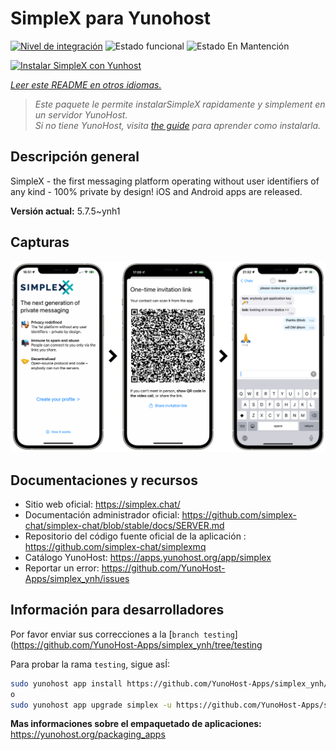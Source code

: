 <!--
Este archivo README esta generado automaticamente<https://github.com/YunoHost/apps/tree/master/tools/readme_generator>
No se debe editar a mano.
-->

# SimpleX para Yunohost

[![Nivel de integración](https://dash.yunohost.org/integration/simplex.svg)](https://dash.yunohost.org/appci/app/simplex) ![Estado funcional](https://ci-apps.yunohost.org/ci/badges/simplex.status.svg) ![Estado En Mantención](https://ci-apps.yunohost.org/ci/badges/simplex.maintain.svg)

[![Instalar SimpleX con Yunhost](https://install-app.yunohost.org/install-with-yunohost.svg)](https://install-app.yunohost.org/?app=simplex)

*[Leer este README en otros idiomas.](./ALL_README.md)*

> *Este paquete le permite instalarSimpleX rapidamente y simplement en un servidor YunoHost.*  
> *Si no tiene YunoHost, visita [the guide](https://yunohost.org/install) para aprender como instalarla.*

## Descripción general

SimpleX - the first messaging platform operating without user identifiers of any kind - 100% private by design! iOS and Android apps are released.

**Versión actual:** 5.7.5~ynh1

## Capturas

![Captura de SimpleX](./doc/screenshots/conversation.png)

## Documentaciones y recursos

- Sitio web oficial: <https://simplex.chat/>
- Documentación administrador oficial: <https://github.com/simplex-chat/simplex-chat/blob/stable/docs/SERVER.md>
- Repositorio del código fuente oficial de la aplicación : <https://github.com/simplex-chat/simplexmq>
- Catálogo YunoHost: <https://apps.yunohost.org/app/simplex>
- Reportar un error: <https://github.com/YunoHost-Apps/simplex_ynh/issues>

## Información para desarrolladores

Por favor enviar sus correcciones a la [`branch testing`](https://github.com/YunoHost-Apps/simplex_ynh/tree/testing

Para probar la rama `testing`, sigue asÍ:

```bash
sudo yunohost app install https://github.com/YunoHost-Apps/simplex_ynh/tree/testing --debug
o
sudo yunohost app upgrade simplex -u https://github.com/YunoHost-Apps/simplex_ynh/tree/testing --debug
```

**Mas informaciones sobre el empaquetado de aplicaciones:** <https://yunohost.org/packaging_apps>
